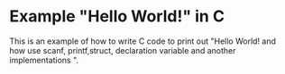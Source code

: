 # Example "Hello World!" in C

This is an example of how to write C code to print out "Hello World! and how use scanf, printf,struct, declaration variable and another implementations ".
